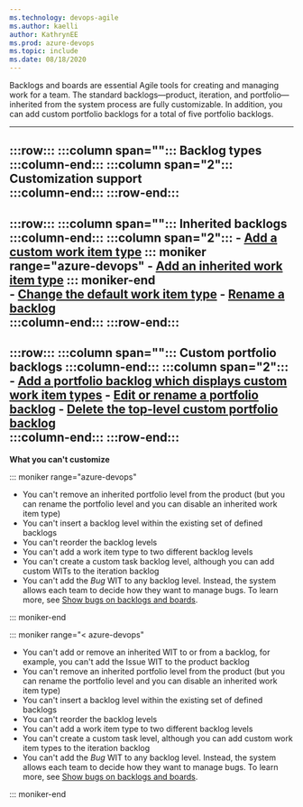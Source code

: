 ```yaml
---
ms.technology: devops-agile
ms.author: kaelli
author: KathrynEE
ms.prod: azure-devops
ms.topic: include
ms.date: 08/18/2020
---
```



Backlogs and boards are essential Agile tools for creating and managing work for a team. The standard backlogs&mdash;product, iteration, and portfolio&mdash;inherited from the system process are fully customizable. In addition, you can add custom portfolio backlogs for a total of five portfolio backlogs. 

---
:::row:::
   :::column span="":::
      **Backlog types**
   :::column-end:::
   :::column span="2":::
      **Customization support**  
   :::column-end:::
:::row-end:::
---
:::row:::
   :::column span="":::
      **Inherited backlogs** 
   :::column-end:::
   :::column span="2":::
      - [Add a custom work item type](/azure/devops/organizations/settings/work/customize-process-backlogs-boards#edit-product-backlog) 
      ::: moniker range="azure-devops"
      - [Add an inherited work item type](/azure/devops/organizations/settings/work/customize-process-backlogs-boards#add-oob-to-backlog) 
      ::: moniker-end  
      - [Change the default work item type](/azure/devops/organizations/settings/work/customize-process-backlogs-boards#edit-product-backlog) 
      - [Rename a backlog](/azure/devops/organizations/settings/work/customize-process-backlogs-boards#edit-product-backlog#edit-product-backlog)  
   :::column-end:::
:::row-end:::
---
:::row:::
   :::column span="":::
      **Custom portfolio backlogs**
   :::column-end:::
   :::column span="2":::
      - [Add a portfolio backlog which displays custom work item types](/azure/devops/organizations/settings/work/customize-process-backlogs-boards#add-portfolio-backlog) 
      - [Edit or rename a portfolio backlog](/azure/devops/organizations/settings/work/customize-process-backlogs-boards#edit-portfolio-backlog) 
      - [Delete the top-level custom portfolio backlog](/azure/devops/organizations/settings/work/customize-process-backlogs-boards#edit-portfolio-backlog)  
   :::column-end:::
:::row-end:::
---
 

**What you can't customize**  

::: moniker range="azure-devops"

- You can't remove an inherited portfolio level from the product (but you can rename the portfolio level and you can disable an inherited work item type)
- You can't insert a backlog level within the existing set of defined backlogs
- You can't reorder the backlog levels  
- You can't add a work item type to two different backlog levels  
- You can't create a custom task backlog level, although you can add custom WITs to the iteration backlog  
- You can't add the *Bug* WIT to any backlog level. Instead, the system allows each team to decide how they want to manage bugs. To learn more, see [Show bugs on backlogs and boards](/azure/devops/organizations/settings/show-bugs-on-backlog).

::: moniker-end  


::: moniker range="< azure-devops"

- You can't add or remove an inherited WIT to or from a backlog, for example, you can't add the Issue WIT to the product backlog    
- You can't remove an inherited portfolio level from the product (but you can rename the portfolio level and you can disable an inherited work item type)  
- You can't insert a backlog level within the existing set of defined backlogs
- You can't reorder the backlog levels  
- You can't add a work item type to two different backlog levels  
- You can't create a custom task level, although you can add custom work item types to the iteration backlog  
- You can't add the *Bug* WIT to any backlog level. Instead, the system allows each team to decide how they want to manage bugs. To learn more, see [Show bugs on backlogs and boards](/azure/devops/organizations/settings/show-bugs-on-backlog).

::: moniker-end  